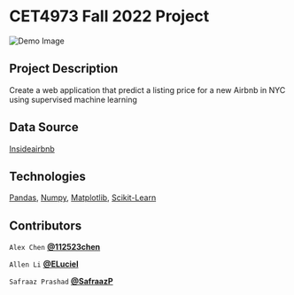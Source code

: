 # CET4973 Fall 2022 Project 

![Demo Image](https://user-images.githubusercontent.com/85437095/209639233-63fbaf83-84ed-487b-a5f0-d4a75db3fdea.png)

## Project Description

Create a web application that predict a listing price for a new Airbnb in NYC using supervised machine learning

## Data Source

[Insideairbnb](http://insideairbnb.com)

## Technologies

[Pandas](https://pandas.pydata.org), [Numpy](https://numpy.org), [Matplotlib](https://matplotlib.org), [Scikit-Learn](https://scikit-learn.org/stable/)

## Contributors

`Alex Chen`
**[@112523chen](https://github.com/112523chen)**

`Allen Li`
**[@ELuciel](https://github.com/ELuciel)**

`Safraaz Prashad`
**[@SafraazP](https://github.com/SafraazP)**

